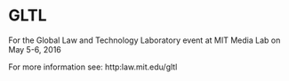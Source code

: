# GLTL
For the Global Law and Technology Laboratory event at MIT Media Lab on May 5-6, 2016

For more information see: http:law.mit.edu/gltl
